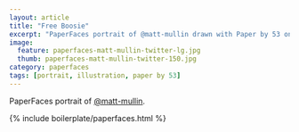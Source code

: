 ```yaml
---
layout: article
title: "Free Boosie"
excerpt: "PaperFaces portrait of @matt-mullin drawn with Paper by 53 on an iPad."
image: 
  feature: paperfaces-matt-mullin-twitter-lg.jpg
  thumb: paperfaces-matt-mullin-twitter-150.jpg
category: paperfaces
tags: [portrait, illustration, paper by 53]
---
```


PaperFaces portrait of [@matt-mullin](http://twitter.com/matt-mullin).

{% include boilerplate/paperfaces.html %}